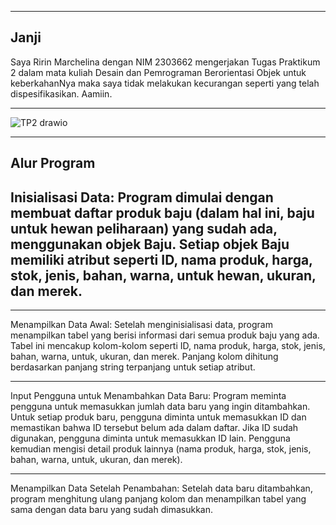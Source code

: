 ----
Janji
---
Saya Ririn Marchelina dengan NIM 2303662 mengerjakan Tugas Praktikum 2 dalam mata kuliah Desain dan Pemrograman Berorientasi Objek untuk keberkahanNya maka saya tidak melakukan kecurangan seperti yang telah dispesifikasikan. Aamiin.

---
![TP2 drawio](https://github.com/user-attachments/assets/008f6d9e-d33e-459d-a370-0b9ce1092d0c)

----
Alur Program
---
Inisialisasi Data:
Program dimulai dengan membuat daftar produk baju (dalam hal ini, baju untuk hewan peliharaan) yang sudah ada, menggunakan objek Baju. Setiap objek Baju memiliki atribut seperti ID, nama produk, harga, stok, jenis, bahan, warna, untuk hewan, ukuran, dan merek.
---
---
Menampilkan Data Awal:
Setelah menginisialisasi data, program menampilkan tabel yang berisi informasi dari semua produk baju yang ada. Tabel ini mencakup kolom-kolom seperti ID, nama produk, harga, stok, jenis, bahan, warna, untuk, ukuran, dan merek.
Panjang kolom dihitung berdasarkan panjang string terpanjang untuk setiap atribut.

---
Input Pengguna untuk Menambahkan Data Baru:
Program meminta pengguna untuk memasukkan jumlah data baru yang ingin ditambahkan.
Untuk setiap produk baru, pengguna diminta untuk memasukkan ID dan memastikan bahwa ID tersebut belum ada dalam daftar. Jika ID sudah digunakan, pengguna diminta untuk memasukkan ID lain.
Pengguna kemudian mengisi detail produk lainnya (nama produk, harga, stok, jenis, bahan, warna, untuk, ukuran, dan merek).

---
Menampilkan Data Setelah Penambahan:
Setelah data baru ditambahkan, program menghitung ulang panjang kolom dan menampilkan tabel yang sama dengan data baru yang sudah dimasukkan.



